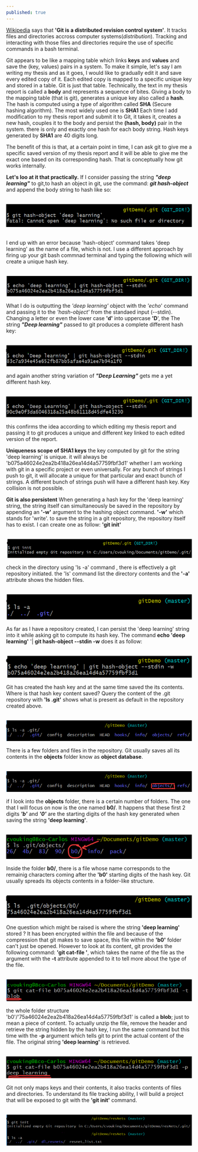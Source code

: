 ```yaml
---
published: true
---
```


[Wikipedia](https://en.wikipedia.org/wiki/Git) says that **'Git is a distributed revision control system'**. It tracks files and directories accross computer systems(_distribution_). Tracking and interacting with those files and directories require the use of specific commands in a bash terminal.

Git appears to be like a mapping table which links **keys** and **values** and save the (key, values) pairs in a system. To make it simple, let's say I am writing my thesis and as it goes, I would like to gradually edit it and save every edited copy of it. Each edited copy is mapped to a specific unique key and stored in a table. Git is just that table. Technically, the text in my thesis report is called a **body** and represents a sequence of bites. Giving a body to the mapping table (that is git),  generates a unique key also called a **hash**. The hash is computed using a type of algorithm called **SHA** (Secure hashing algorithm). The most widely used one is **SHA1** Each time I add modification to my thesis report and submit it to Git, it takes it, creates a new hash, couples it to the body and persist the **(hash, body)** pair in the system. there is only and exactly one hash for each body string. Hash keys generated by **SHA1** are 40 digits long.

The benefit of this is that, at a certain point in time, I can ask git to give me a specific saved version of my thesis report and it will be able to give me the exact one based on its  corresponding hash. That is conceptually how git works internally.

**Let's loo at it that practically.**
If I consider passing the string **_"deep learning"_** to git,to hash an object in git, use the command: **_git hash-object_** and append the body string to hash like so:


&nbsp;&nbsp;&nbsp;&nbsp;&nbsp;&nbsp;&nbsp;&nbsp;&nbsp;&nbsp;&nbsp;&nbsp;&nbsp;![png](/images/git0.PNG)
&nbsp;&nbsp;&nbsp;&nbsp;&nbsp;&nbsp;&nbsp;&nbsp;&nbsp;
&nbsp;&nbsp;&nbsp;&nbsp;&nbsp;&nbsp;&nbsp;&nbsp;&nbsp;

I end up with an error because 'hash-object' command takes 'deep learning' as the name of a file, which is not. I use a different approach by firing up your git bash commnad terminal and typing the following which will create a unique hash key.



&nbsp;&nbsp;&nbsp;&nbsp;&nbsp;&nbsp;&nbsp;&nbsp;&nbsp;&nbsp;&nbsp;&nbsp;&nbsp;![png](/images/git1.PNG)



What I do is outputting the _'deep learning'_ object with the _'echo_' command and passing it to the _'hash-object'_ from the standaed input (--stdin). Changing a letter or even the lower case **'d'** into uppercase **'D**', the The string **_"Deep learning"_** passed to git produces a complete different hash key:



&nbsp;&nbsp;&nbsp;&nbsp;&nbsp;&nbsp;&nbsp;&nbsp;&nbsp;&nbsp;&nbsp;&nbsp;&nbsp;![png](/images/git2.PNG)



and again another string variation of **_"Deep Learning"_** gets me a yet different hash key.



&nbsp;&nbsp;&nbsp;&nbsp;&nbsp;&nbsp;&nbsp;&nbsp;&nbsp;&nbsp;&nbsp;&nbsp;&nbsp;![png](/images/git3.PNG)



this confirms the idea according to which editing my thesis report and passing it to git produces a unique and different key linked to each edited version of the report.



**Uniqueness scope of SHA1 keys**
the key computed by git for the string 'deep learning' is unique. it will always be 'b075a46024e2ea2b418a26ea14d4a57759fbf3d1' whether I am working with git in a specific project or even universally. For any bunch of strings I push to git, it will allocate a unique for that particular and exact bunch of strings. A different bunch of strings push will have a different hash key. Key collision is not possible.


**Git is also persistent**
When generating a hash key for the 'deep learning' string, the string itself can simultaneously be saved in the repository by appending an **'-w'** argument to  the hashing object command. **'-w'** which stands for 'write'. to save the string in a git repository, the repository itself has to exist. I can create one as follow: **'git init'**


&nbsp;&nbsp;&nbsp;&nbsp;&nbsp;&nbsp;&nbsp;&nbsp;&nbsp;&nbsp;&nbsp;&nbsp;&nbsp;![png](/images/git4.PNG)


check in the directory using 'ls -a' command , there is effectively a git repository initiated. the 'ls' command list the directory contents and the **'-a'** attribute shows the hidden files.  



&nbsp;&nbsp;&nbsp;&nbsp;&nbsp;&nbsp;&nbsp;&nbsp;&nbsp;&nbsp;&nbsp;&nbsp;&nbsp;![png](/images/git5.PNG)



As far as I have a repository created, I can persist the 'deep learning' string into it while asking git to compute its hash key. The command **echo 'deep learning'** \'| **git hash-object --stdin -w** does it as follow:


&nbsp;&nbsp;&nbsp;&nbsp;&nbsp;&nbsp;&nbsp;&nbsp;&nbsp;&nbsp;&nbsp;&nbsp;&nbsp;![png](/images/git6.PNG)



Git has created the hash key and at the same time saved the its contents. Where is that hash key content saved? Query the content of the .git repository with **'ls .git'** shows what is present as default in the repository created above.


&nbsp;&nbsp;&nbsp;&nbsp;&nbsp;&nbsp;&nbsp;&nbsp;&nbsp;&nbsp;&nbsp;&nbsp;&nbsp;![png](/images/git7.PNG)



There is a few folders and files in the repository. Git usually saves all its contents in the **objects** folder know as **object database**.


&nbsp;&nbsp;&nbsp;&nbsp;&nbsp;&nbsp;&nbsp;&nbsp;&nbsp;&nbsp;&nbsp;&nbsp;&nbsp;![png](/images/git7_a.PNG)



if I look into the **objects** folder, there is a certain number of folders. The one that I will focus on now is the one named **b0/**. It happens that these first 2 digits ***'b'*** and ***'0'*** are the starting digits of the hash key generated when saving the string **'deep learning'**. 



&nbsp;&nbsp;&nbsp;&nbsp;&nbsp;&nbsp;&nbsp;&nbsp;&nbsp;&nbsp;&nbsp;&nbsp;&nbsp;![png](/images/git8.PNG)




Inside the folder **b0/**, there is a file whose name corresponds to the remainig characters coming after the **'b0'** starting digits of the hash key. Git usually spreads its objects contents in a folder-like structure.



&nbsp;&nbsp;&nbsp;&nbsp;&nbsp;&nbsp;&nbsp;&nbsp;&nbsp;&nbsp;&nbsp;&nbsp;&nbsp;![png](/images/git9.PNG)




One question which might be raised is where the string **'deep learning'** stored ? It has been encrypted within the file and because of the compression that git makes to save space, this file within the **'b0'** folder can't just be opened. However to look at its content, git provides the following command:
**'git cat-file '**,  which takes the name of the file as the argument with the **-t** attribute appended to it to tell more about the type of the file.



&nbsp;&nbsp;&nbsp;&nbsp;&nbsp;&nbsp;&nbsp;&nbsp;&nbsp;&nbsp;&nbsp;&nbsp;&nbsp;![png](/images/git10.PNG)




the whole folder structure 'b0'/'75a46024e2ea2b418a26ea14d4a57759fbf3d1' is called a **blob**; just to mean a piece of content. To actually unzip the file, remove the header and retrieve the string hidden by the hash key, I run the same command but this time with the **-p** argument which tells git to print the actual content of the file. The original string **'deep learning'** is retrieved.




&nbsp;&nbsp;&nbsp;&nbsp;&nbsp;&nbsp;&nbsp;&nbsp;&nbsp;&nbsp;&nbsp;&nbsp;&nbsp;![png](/images/git11.PNG)




Git not only maps keys and their contents, it also tracks contents of files and directories. To understand its file tracking ability, I will build a project that will be exposed to git with the **'git init'** command.



&nbsp;&nbsp;&nbsp;&nbsp;&nbsp;&nbsp;&nbsp;&nbsp;&nbsp;&nbsp;&nbsp;&nbsp;&nbsp;![png](/images/git12.PNG)








